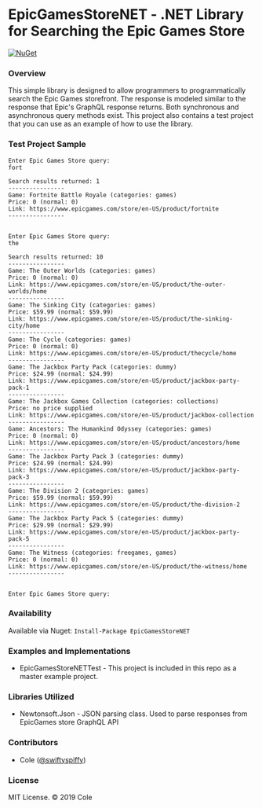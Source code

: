 # EpicGamesStoreNET - .NET Library for Searching the Epic Games Store
[![NuGet](https://img.shields.io/nuget/v/EpicGamesStoreNET.svg)](https://www.nuget.org/packages/EpicGamesStoreNET)

### Overview
This simple library is designed to allow programmers to programmatically search the Epic Games storefront. The response is modeled similar to the response that Epic's GraphQL response returns. Both synchronous and asynchronous query methods exist. This project also contains a test project that you can use as an example of how to use the library.
### Test Project Sample
```
Enter Epic Games Store query:
fort

Search results returned: 1
----------------
Game: Fortnite Battle Royale (categories: games)
Price: 0 (normal: 0)
Link: https://www.epicgames.com/store/en-US/product/fortnite
----------------


Enter Epic Games Store query:
the

Search results returned: 10
----------------
Game: The Outer Worlds (categories: games)
Price: 0 (normal: 0)
Link: https://www.epicgames.com/store/en-US/product/the-outer-worlds/home
----------------
Game: The Sinking City (categories: games)
Price: $59.99 (normal: $59.99)
Link: https://www.epicgames.com/store/en-US/product/the-sinking-city/home
----------------
Game: The Cycle (categories: games)
Price: 0 (normal: 0)
Link: https://www.epicgames.com/store/en-US/product/thecycle/home
----------------
Game: The Jackbox Party Pack (categories: dummy)
Price: $24.99 (normal: $24.99)
Link: https://www.epicgames.com/store/en-US/product/jackbox-party-pack-1
----------------
Game: The Jackbox Games Collection (categories: collections)
Price: no price supplied
Link: https://www.epicgames.com/store/en-US/product/jackbox-collection
----------------
Game: Ancestors: The Humankind Odyssey (categories: games)
Price: 0 (normal: 0)
Link: https://www.epicgames.com/store/en-US/product/ancestors/home
----------------
Game: The Jackbox Party Pack 3 (categories: dummy)
Price: $24.99 (normal: $24.99)
Link: https://www.epicgames.com/store/en-US/product/jackbox-party-pack-3
----------------
Game: The Division 2 (categories: games)
Price: $59.99 (normal: $59.99)
Link: https://www.epicgames.com/store/en-US/product/the-division-2
----------------
Game: The Jackbox Party Pack 5 (categories: dummy)
Price: $29.99 (normal: $29.99)
Link: https://www.epicgames.com/store/en-US/product/jackbox-party-pack-5
----------------
Game: The Witness (categories: freegames, games)
Price: 0 (normal: 0)
Link: https://www.epicgames.com/store/en-US/product/the-witness/home
----------------


Enter Epic Games Store query:
```


### Availability
Available via Nuget: `Install-Package EpicGamesStoreNET`

### Examples and Implementations
- EpicGamesStoreNETTest - This project is included in this repo as a master example project.

### Libraries Utilized
- Newtonsoft.Json - JSON parsing class.  Used to parse responses from EpicGames store GraphQL API

### Contributors
 * Cole ([@swiftyspiffy](http://twitter.com/swiftyspiffy))
 
### License
MIT License. &copy; 2019 Cole